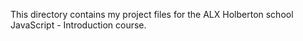 This directory contains my project files for the ALX Holberton school JavaScript - Introduction course.